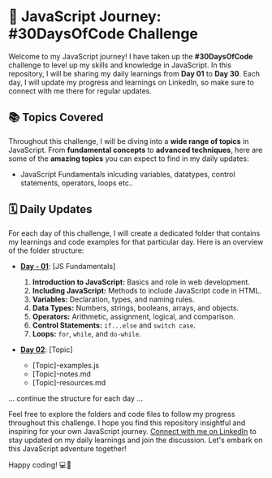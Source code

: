 # 🚀 JavaScript Journey: #30DaysOfCode Challenge

Welcome to my JavaScript journey! I have taken up the **#30DaysOfCode** challenge to level up my skills and knowledge in JavaScript. In this repository, I will be sharing my daily learnings from **Day 01** to **Day 30**. Each day, I will update my progress and learnings on LinkedIn, so make sure to connect with me there for regular updates.

## 📚 Topics Covered

Throughout this challenge, I will be diving into a **wide range of topics** in JavaScript. From **fundamental concepts** to **advanced techniques**, here are some of the **amazing topics** you can expect to find in my daily updates:

- JavaScript Fundamentals inlcuding variables, datatypes, control statements, operators, loops etc..

## 🗓️ Daily Updates

For each day of this challenge, I will create a dedicated folder that contains my learnings and code examples for that particular day. Here is an overview of the folder structure:

- **[Day - 01](/Day%2001)**: [JS Fundamentals]
  1. **Introduction to JavaScript:** Basics and role in web development.
  2. **Including JavaScript:** Methods to include JavaScript code in HTML.
  3. **Variables:** Declaration, types, and naming rules.
  4. **Data Types:** Numbers, strings, booleans, arrays, and objects.
  5. **Operators:** Arithmetic, assignment, logical, and comparison.
  6. **Control Statements:** `if...else` and `switch case`.
  7. **Loops:** `for`, `while`, and `do-while`.

- **[Day 02](/Day%2002)**: [Topic]
  - [Topic]-examples.js
  - [Topic]-notes.md
  - [Topic]-resources.md

... continue the structure for each day ...

Feel free to explore the folders and code files to follow my progress throughout this challenge. I hope you find this repository insightful and inspiring for your own JavaScript journey. [Connect with me on LinkedIn](https://www.linkedin.com/in/dashvanth-raj-hc)  to stay updated on my daily learnings and join the discussion. Let's embark on this JavaScript adventure together! 

Happy coding! 💻🎉

